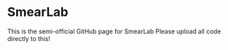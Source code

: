 # SmearLab
This is the semi-official GitHub page for SmearLab
Please upload all code directly to this!
